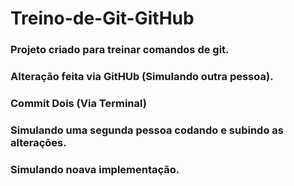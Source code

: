 # Treino-de-Git-GitHub
### Projeto criado para treinar comandos de git.
### Alteração feita via GitHUb (Simulando outra pessoa).
### Commit Dois (Via Terminal)
### Simulando uma segunda pessoa codando e subindo as alterações.
### Simulando noava implementação.
